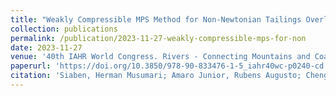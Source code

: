 ```yaml
---
title: "Weakly Compressible MPS Method for Non-Newtonian Tailings Overland Flows"
collection: publications
permalink: /publication/2023-11-27-weakly-compressible-mps-for-non
date: 2023-11-27
venue: '40th IAHR World Congress. Rivers - Connecting Mountains and Coasts'
paperurl: 'https://doi.org/10.3850/978-90-833476-1-5_iahr40wc-p0240-cd'
citation: 'Siaben, Herman Musumari; Amaro Junior, Rubens Augusto; Cheng, Liang-Yee; Shakibaeinia, Ahmad (2023). &quot;Weakly Compressible MPS Method for Non-Newtonian Tailings Overland Flows.&quot; <i>40th IAHR World Congress. Rivers - Connecting Mountains and Coasts</i>.'
---
```

